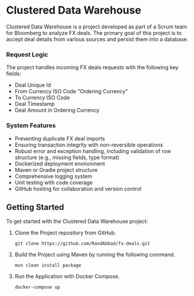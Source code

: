 # Clustered Data Warehouse

Clustered Data Warehouse is a project developed as part of a Scrum team for Bloomberg to analyze FX deals. 
The primary goal of this project is to accept deal details from various sources and persist them into a database. 


### Request Logic

The project handles incoming FX deals requests with the following key fields:

- Deal Unique Id
- From Currency ISO Code "Ordering Currency"
- To Currency ISO Code
- Deal Timestamp
- Deal Amount in Ordering Currency

### System Features

- Preventing duplicate FX deal imports
- Ensuring transaction integrity with non-reversible operations
- Robust error and exception handling, including validation of row structure (e.g., missing fields, type format)
- Dockerized deployment environment
- Maven or Gradle project structure
- Comprehensive logging system
- Unit testing with code coverage
- GitHub hosting for collaboration and version control

## Getting Started

To get started with the Clustered Data Warehouse project:

1. Clone the Project repository from GitHub.

    ```
    git clone https://github.com/RandAbbad/fx-deals.git
    ```



2. Build the Project using Maven by running the following command.

    ```
    mvn clean install package
    ```


3. Run the Application with Docker Compose.

    ```
    docker-compose up
    ```
